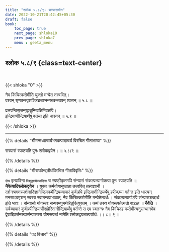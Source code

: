 ```yaml
---
title: "श्लोक ५.८/९- सन्यासयोग"
date: 2022-10-21T20:42:45+05:30
draft: false
book:
    toc_page: true
    next_page: shloka10
    prev_page: shloka7
    menu : geeta_menu
---
```




## श्लोक ५.८/९ {class=text-center}

<br/>

{{< shloka  "0"  >}}

नैव किंचित्करोमीति युक्तो मन्येत तत्त्ववित्।  
पश्यन् श्रृणवन्स्पृशञ्जिघ्रन्नश्नन्गच्छन्स्वपन् श्वसन् ॥ ५.८ ॥

प्रलपन्विसृजन्गृह्णन्नुन्मिषन्निमिषन्नपि।  
इन्द्रियाणीन्द्रियार्थेषु वर्तन्त इति धारयन् ॥ ५.९ ॥

{{< /shloka >}}

---


{{% details "श्रीमन्मध्वाचार्यभगवत्पादाचर्य विरचित  गीताभाष्य" %}}

सन्न्यासं स्पष्टयति पुनः श्लोकद्वयेन। ॥ ५.८/९ ॥

{{% /details %}}



{{% details "श्रीराघवेन्द्रतीर्थविरचित गीताविवृतिः" %}}

`ज्ञेय` इत्यादिना `विशुद्वात्मेत्यादिना` च स्पष्टीकृतमपि संन्यासं
संकल्पत्यागोक्त्या पुनः स्पष्टयति ॥ **नैवेत्यादिश्लोकद्वयेन** । 
युक्तः कर्मयोगानुष्ठाता तत्त्ववित्‌ तत्त्वज्ञानी । 
दर्शनश्रवणस्पर्शनादिज्ञानेन्द्रियकर्मेन्द्रियव्यापारं कुर्वन्नपि 
इन्द्रियाणीन्द्रियर्थेषु हरीच्छया वर्तन्त इति
धारयन्‌ मनसाऽवमृशन्‌ स्वस्य स्वातन्त्र्याभावात्‌, नैव किंचित्करोमीति
मन्येतेत्यर्थः । संकल्पत्यागोऽपि संन्यासशब्दार्थ इति भावः । 
संन्यासो योगरूपः सन्परमपुमर्थहितुरित्युक्तम्‌ । कथं तस्य 
योगरूपतेत्यतो वाऽऽह ॥ **नैवेति** । 
सर्वव्यापारं कुर्वन्नपीन्द्रियाणीशप्रेरितानीन्द्रियार्थेषु वर्तन्ते 
स एव स्वतन्त्रः नैव किंचिदहं करोमीत्यनुसन्धानमेव 
द्वेषादिवर्जनरूपसंन्यासस्य योगरूपत्वं नामेति
श्लोकद्वयतात्पर्यार्थः ।। ८॥ ९ ॥

{{% /details %}}



{{% details "पद विचार" %}}


{{% /details %}}
